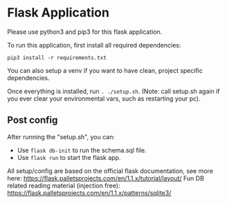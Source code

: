 # Flask Application

Please use python3 and pip3 for this flask application.

To run this application, first install all required dependencies:

`pip3 install -r requirements.txt`

You can also setup a venv if you want to have clean, project specific dependencies.

Once everything is installed, run `. ./setup.sh`. (Note: call setup.sh again if you ever clear your environmental vars, such as restarting your pc).

## Post config
After running the "setup.sh", you can:

* Use `flask db-init` to run the schema.sql file.
* Use `flask run` to start the flask app.

All setup/config are based on the official flask documentation, see more here: https://flask.palletsprojects.com/en/1.1.x/tutorial/layout/
Fun DB related reading material (injection free): https://flask.palletsprojects.com/en/1.1.x/patterns/sqlite3/
